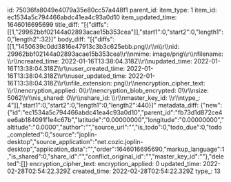 id: 75036fa8049e4079a35e80cc57a448f1
parent_id: 
item_type: 1
item_id: ec1534a5c794466abdc41ea4c93a0d10
item_updated_time: 1646016695699
title_diff: "[{\"diffs\":[[1,\"29962bbf02144a02893acae15b353cea\"]],\"start1\":0,\"start2\":0,\"length1\":0,\"length2\":32}]"
body_diff: "[{\"diffs\":[[1,\"1450639c0dd3816e47913c3b3c625ebb.png\\\r\\\n\\\r\\\nid: 29962bbf02144a02893acae15b353cea\\\r\\\nmime: image/png\\\r\\\nfilename: \\\r\\\ncreated_time: 2022-01-16T13:38:04.318Z\\\r\\\nupdated_time: 2022-01-16T13:38:04.318Z\\\r\\\nuser_created_time: 2022-01-16T13:38:04.318Z\\\r\\\nuser_updated_time: 2022-01-16T13:38:04.318Z\\\r\\\nfile_extension: png\\\r\\\nencryption_cipher_text: \\\r\\\nencryption_applied: 0\\\r\\\nencryption_blob_encrypted: 0\\\r\\\nsize: 5062\\\r\\\nis_shared: 0\\\r\\\nshare_id: \\\r\\\nmaster_key_id: \\\r\\\ntype_: 4\"]],\"start1\":0,\"start2\":0,\"length1\":0,\"length2\":440}]"
metadata_diff: {"new":{"id":"ec1534a5c794466abdc41ea4c93a0d10","parent_id":"fb73d1d872ce4ee6ab184091f1e4c67b","latitude":"0.00000000","longitude":"0.00000000","altitude":"0.0000","author":"","source_url":"","is_todo":0,"todo_due":0,"todo_completed":0,"source":"joplin-desktop","source_application":"net.cozic.joplin-desktop","application_data":"","order":1646016695690,"markup_language":1,"is_shared":0,"share_id":"","conflict_original_id":"","master_key_id":""},"deleted":[]}
encryption_cipher_text: 
encryption_applied: 0
updated_time: 2022-02-28T02:54:22.329Z
created_time: 2022-02-28T02:54:22.329Z
type_: 13
